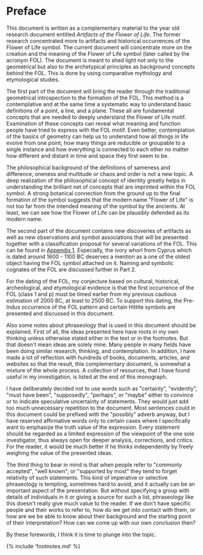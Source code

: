 # Preface

This document is written as a complementary material to the year old research document entitled *Artifacts of the Flower of Life*<!-- cite author="Marko Manninen" title="Artifacts of the Flower of Life" date="2014" location="" type="website" href="http://artifacts.flowerofliferesearch.com/" -->. The former research concentrated more to artifacts and historical occurrences of the Flower of Life symbol. The current document will concentrate more on the creation and the meaning of the Flower of Life symbol (later called by the acronym FOL). The document is meant to shed light not only to the geometrical but also to the archetypical principles as background concepts behind the FOL. This is done by using comparative mythology and etymological studies.

The first part of the document will bring the reader through the traditional geometrical introspection to the formation of the FOL. This method is a contemplative and at the same time a systematic way to understand basic definitions of a point, a line, and a plane. These all are fundamental concepts that are needed to deeply understand the Flower of Life motif. Examination of these concepts can reveal what meaning and function people have tried to express with the FOL motif. Even better, contemplation of the basics of geometry can help us to understand how all things in life evolve from one point, how many things are reducible or groupable to a single instance and how everything is connected to each other no matter how different and distant in time and space they first seem to be.

The philosophical background of the definitions of sameness and difference, oneness and multitude or chaos and order is not a new topic. A deep realization of the philosophical concept of identity<!-- cite author="wikipedia.org" title="Identity (philosophy)" date="" location="" type="website" href="https://en.wikipedia.org/wiki/Identity_(philosophy)" --> greatly helps in understanding the brilliant net of concepts that are imprinted within the FOL symbol. A strong botanical connection from the ground up to the final formation of the symbol suggests that the modern name "Flower of Life" is not too far from the intended meaning of the symbol by the ancients. At least, we can see how the Flower of Life can be plausibly defended as its modern name. 

The second part of the document contains new discoveries of artifacts as well as new observations and symbol associations that will be presented together with a classification proposal for several variations of the FOL. This can be found in [Appendix 1](appendix1.html). Especially, the ivory whorl from Cyprus which is dated around 1600 - 1100 BC deserves a mention as a one of the oldest object having the FOL symbol attached on it. Naming and symbolic cognates of the FOL are discussed further in Part 2.

For the dating of the FOL, my conjecture based on cultural, historical, archeological, and etymological evidence is that the first occurrence of the FOL (class 1 and p) must be timed earlier from my previous cautious estimation of 2000 BC, at least to 2500 BC. To support this dating, the Pre-Indus occurrence of the FOL pattern and certain Hittite symbols are presented and discussed in this document.

Also some notes about phraseology that is used in this document should be explained. First of all, the ideas presented here have roots in my own thinking unless otherwise stated either in the text or in the footnotes. But that doesn't mean ideas are solely mine. Many people in many fields have been doing similar research, thinking, and contemplation. In addition, I have made a lot of reflection with hundreds of books, documents, articles, and websites so that the result, this complementary document, is somewhat a mixture of the whole process. A collection of resources, that I have found useful in my investigation, is listed at the end of this monograph.

I have deliberately decided not to use words such as "certainly", "evidently", "must have been", "supposedly", "perhaps", or "maybe" either to convince or to indicate speculative uncertainty of statements. They would just add too much unnecessary repetition to the document. Most sentences could in this document could be prefixed with the "possibly" adverb anyway, but I have reserved affirmative words only to certain cases where I specifically want to emphasize the truth value of the expression. Every statement should be regarded as a limited expression of the viewpoint of the one sole investigator, thus always open for deeper analysis, corrections, and critics. For the reader, it would be much better if he thinks independently by freely weighing the value of the presented ideas.

The third thing to bear in mind is that when people refer to "commonly accepted", "well known", or "supported by most" they tend to forget relativity of such statements. This kind of imperative or selective phraseology is tempting, sometimes hard to avoid, and it actually can be an important aspect of the presentation. But without specifying a group with details of individuals in it or giving a source for such a list, phraseology like this doesn't really give much value to the reader. If we don't have specific people and their works to refer to, how do we get into contact with them, or how are we be able to know about their background and the starting point of their interpretation? How can we come up with our own conclusion then?

By these forewords, I think it is time to plunge into the topic.

{% include 'footnotes.md' %}

